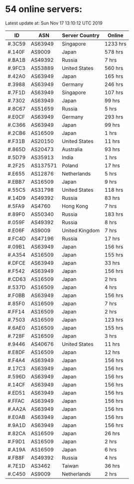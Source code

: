 # 54 online servers:

Latest update at: Sun Nov 17 13:10:12 UTC 2019

| ID | ASN | Server Country | Online |
| -- | --- | -------------- | ------ |
| #.3C59 | AS63949 | Singapore | 1233 hrs |
| #.140F | AS9009 | Japan | 578 hrs |
| #.BA1B | AS49392 | Russia | 7 hrs |
| #.9FC3 | AS53889 | United States | 560 hrs |
| #.42A0 | AS63949 | Japan | 165 hrs |
| #.3988 | AS63949 | Germany | 246 hrs |
| #.7F1D | AS63949 | Singapore | 107 hrs |
| #.7302 | AS63949 | Japan | 99 hrs |
| #.8C67 | AS51659 | Russia | 5 hrs |
| #.E0CF | AS63949 | Germany | 293 hrs |
| #.C366 | AS63949 | Japan | 99 hrs |
| #.2CB6 | AS16509 | Japan | 1 hrs |
| #.F31B | AS20150 | United States | 11 hrs |
| #.865D | AS20473 | Australia | 93 hrs |
| #.5D79 | AS35913 | India | 1 hrs |
| #.2F25 | AS137571 | Poland | 17 hrs |
| #.E655 | AS12876 | Netherlands | 5 hrs |
| #.EBB7 | AS16509 | Japan | 9 hrs |
| #.55C5 | AS31798 | United States | 118 hrs |
| #.14D9 | AS49392 | Russia | 83 hrs |
| #.5FA9 | AS4760 | Hong Kong | 7 hrs |
| #.89F0 | AS50340 | Russia | 183 hrs |
| #.059F | AS49392 | Russia | 8 hrs |
| #.E06F | AS9009 | United Kingdom | 7 hrs |
| #.FC4D | AS47196 | Russia | 17 hrs |
| #.09B1 | AS63949 | Japan | 156 hrs |
| #.A354 | AS16509 | Japan | 155 hrs |
| #.DFCE | AS63949 | Japan | 33 hrs |
| #.F542 | AS63949 | Japan | 156 hrs |
| #.CD63 | AS16509 | Japan | 2 hrs |
| #.537D | AS16509 | Japan | 4 hrs |
| #.F0BB | AS63949 | Japan | 156 hrs |
| #.85F0 | AS16509 | Japan | 7 hrs |
| #.FF14 | AS16509 | Japan | 2 hrs |
| #.7503 | AS16509 | Japan | 123 hrs |
| #.6AE0 | AS16509 | Japan | 155 hrs |
| #.728F | AS16509 | Japan | 3 hrs |
| #.9446 | AS40676 | United States | 11 hrs |
| #.E8DF | AS16509 | Japan | 12 hrs |
| #.F4A4 | AS63949 | Japan | 156 hrs |
| #.17C3 | AS63949 | Japan | 156 hrs |
| #.596D | AS63949 | Japan | 156 hrs |
| #.14CF | AS63949 | Japan | 156 hrs |
| #.ED51 | AS63949 | Japan | 156 hrs |
| #.FFAC | AS63949 | Japan | 156 hrs |
| #.AA2A | AS63949 | Japan | 156 hrs |
| #.E0AB | AS63949 | Japan | 156 hrs |
| #.9A1D | AS63949 | Japan | 156 hrs |
| #.82CA | AS16509 | Japan | 26 hrs |
| #.F9D1 | AS16509 | Japan | 2 hrs |
| #.A19A | AS16509 | Japan | 6 hrs |
| #.FB8F | AS49392 | Russia | 4 hrs |
| #.7E1D | AS3462 | Taiwan | 36 hrs |
| #.C450 | AS9009 | Netherlands | 2 hrs |

